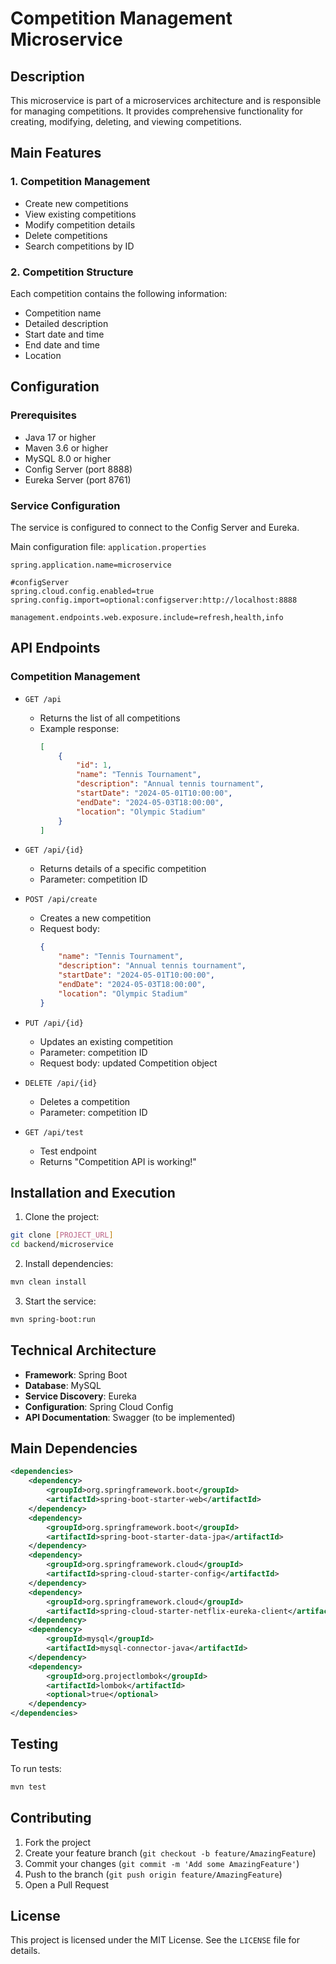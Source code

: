 # Competition Management Microservice

## Description
This microservice is part of a microservices architecture and is responsible for managing competitions. It provides comprehensive functionality for creating, modifying, deleting, and viewing competitions.

## Main Features

### 1. Competition Management
- Create new competitions
- View existing competitions
- Modify competition details
- Delete competitions
- Search competitions by ID

### 2. Competition Structure
Each competition contains the following information:
- Competition name
- Detailed description
- Start date and time
- End date and time
- Location

## Configuration

### Prerequisites
- Java 17 or higher
- Maven 3.6 or higher
- MySQL 8.0 or higher
- Config Server (port 8888)
- Eureka Server (port 8761)

### Service Configuration
The service is configured to connect to the Config Server and Eureka.

Main configuration file: `application.properties`
```properties
spring.application.name=microservice

#configServer
spring.cloud.config.enabled=true
spring.config.import=optional:configserver:http://localhost:8888

management.endpoints.web.exposure.include=refresh,health,info
```

## API Endpoints

### Competition Management
- `GET /api`
  - Returns the list of all competitions
  - Example response:
    ```json
    [
        {
            "id": 1,
            "name": "Tennis Tournament",
            "description": "Annual tennis tournament",
            "startDate": "2024-05-01T10:00:00",
            "endDate": "2024-05-03T18:00:00",
            "location": "Olympic Stadium"
        }
    ]
    ```

- `GET /api/{id}`
  - Returns details of a specific competition
  - Parameter: competition ID

- `POST /api/create`
  - Creates a new competition
  - Request body:
    ```json
    {
        "name": "Tennis Tournament",
        "description": "Annual tennis tournament",
        "startDate": "2024-05-01T10:00:00",
        "endDate": "2024-05-03T18:00:00",
        "location": "Olympic Stadium"
    }
    ```

- `PUT /api/{id}`
  - Updates an existing competition
  - Parameter: competition ID
  - Request body: updated Competition object

- `DELETE /api/{id}`
  - Deletes a competition
  - Parameter: competition ID

- `GET /api/test`
  - Test endpoint
  - Returns "Competition API is working!"

## Installation and Execution

1. Clone the project:
```bash
git clone [PROJECT_URL]
cd backend/microservice
```

2. Install dependencies:
```bash
mvn clean install
```

3. Start the service:
```bash
mvn spring-boot:run
```

## Technical Architecture

- **Framework**: Spring Boot
- **Database**: MySQL
- **Service Discovery**: Eureka
- **Configuration**: Spring Cloud Config
- **API Documentation**: Swagger (to be implemented)

## Main Dependencies

```xml
<dependencies>
    <dependency>
        <groupId>org.springframework.boot</groupId>
        <artifactId>spring-boot-starter-web</artifactId>
    </dependency>
    <dependency>
        <groupId>org.springframework.boot</groupId>
        <artifactId>spring-boot-starter-data-jpa</artifactId>
    </dependency>
    <dependency>
        <groupId>org.springframework.cloud</groupId>
        <artifactId>spring-cloud-starter-config</artifactId>
    </dependency>
    <dependency>
        <groupId>org.springframework.cloud</groupId>
        <artifactId>spring-cloud-starter-netflix-eureka-client</artifactId>
    </dependency>
    <dependency>
        <groupId>mysql</groupId>
        <artifactId>mysql-connector-java</artifactId>
    </dependency>
    <dependency>
        <groupId>org.projectlombok</groupId>
        <artifactId>lombok</artifactId>
        <optional>true</optional>
    </dependency>
</dependencies>
```

## Testing

To run tests:
```bash
mvn test
```

## Contributing

1. Fork the project
2. Create your feature branch (`git checkout -b feature/AmazingFeature`)
3. Commit your changes (`git commit -m 'Add some AmazingFeature'`)
4. Push to the branch (`git push origin feature/AmazingFeature`)
5. Open a Pull Request

## License

This project is licensed under the MIT License. See the `LICENSE` file for details. 
